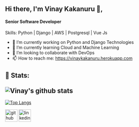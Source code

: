 <!--
**vinaykakanuru/vinaykakanuru** is a ✨ _special_ ✨ repository because its `README.md` (this file) appears on your GitHub profile.
- 😄 Pronouns: ...
- ⚡ Fun fact: ...
- 💬 Ask me about ...
- 🤔 I’m looking for help with ...
[![Vinay's wakatime stats](https://github-readme-stats.vercel.app/api/wakatime?username=vinaykakanuru)](https://github.com/)
-->

## Hi there, I'm  Vinay Kakanuru 👋, 
#### Senior Software Developer

Skills: Python | Django | AWS | Postgresql | Vue Js

- 🔭 I’m currently working on Python and Django Technologies 
- 🌱 I’m currently learning Cloud and Machine Learning 
- 👯 I’m looking to collaborate with DevOps 
- 📫 How to reach me: https://vinaykakanuru.herokuapp.com 

 📶 Stats:<br><br>
![Vinay's github stats](https://github-readme-stats.vercel.app/api?username=vinaykakanuru&show_icons=true&theme=radical&layout=compact&align=right&width=40%)
 ---
[![Top Langs](https://github-readme-stats.vercel.app/api/top-langs/?username=vinaykakanuru&show_icons=true&theme=radical&exclude_repo=Natural-Language-Processing-Projects,Machine-Learning-Projects)](https://github.com/vinaykakanuru/)


[<img src='https://cdn.jsdelivr.net/npm/simple-icons@3.0.1/icons/github.svg' alt='github' height='40'>](https://github.com/vinaykakanuru)  [<img src='https://cdn.jsdelivr.net/npm/simple-icons@3.0.1/icons/linkedin.svg' alt='linkedin' height='40'>](https://www.linkedin.com/in/vinay-kumar-reddy-kakanuru/)  

